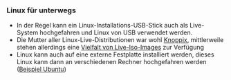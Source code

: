 ### Linux für unterwegs

* In der Regel kann ein Linux-Installations-USB-Stick auch als Live-System hochgefahren und Linux von USB verwendet werden.
* Die Mutter aller Linux-Live-Distributionen war wohl [Knoppix](http://www.knopper.net/knoppix-mirrors/), mittlerweile stehen allerdings eine [Vielfalt von Live-Iso-Images](https://de.wikipedia.org/wiki/Live-System#Linux) zur Verfügung
* Linux kann auch auf eine externe Festplatte installiert werden, dieses Linux kann dann an verschiedenen Rechner hochgefahren werden \([Beispiel Ubuntu](https://wiki.ubuntuusers.de/Installation_auf_externen_Speichermedien/)\)



